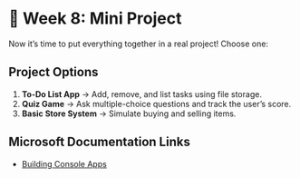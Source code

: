 # 🏁 Week 8: Mini Project

Now it’s time to put everything together in a real project! Choose one:

## Project Options
1. **To-Do List App** → Add, remove, and list tasks using file storage.
2. **Quiz Game** → Ask multiple-choice questions and track the user’s score.
3. **Basic Store System** → Simulate buying and selling items.

## Microsoft Documentation Links
- [Building Console Apps](https://learn.microsoft.com/en-us/dotnet/core/tutorials/with-visual-studio-code)

